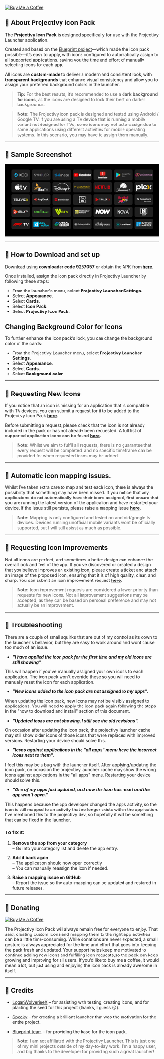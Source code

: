 [![Buy Me a Coffee](https://www.buymeacoffee.com/assets/img/custom_images/orange_img.png)](https://buymeacoffee.com/sicmundus)

## 🔴 About Projectivy Icon Pack

The **Projectivy Icon Pack** is designed specifically for use with the Projectivy Launcher application.  

Created and based on the [Blueprint project](https://github.com/jahirfiquitiva/Blueprint)—which made the icon pack possible—it’s easy to apply, with icons configured to automatically assign to all supported applications, saving you the time and effort of manually selecting icons for each app.

All icons are **custom-made** to deliver a modern and consistent look, with **transparent backgrounds** that enhance visual consistency and allow you to assign your preferred background colors in the launcher.  

> **Tip:** For the best results, it’s recommended to use a **dark background for icons**, as the icons are designed to look their best on darker backgrounds.

> **Note:** The Projectivy icon pack is designed and tested using Android / Google TV. If you are using a TV device that is running a mobile variant not designed for TVs, some icons may not auto-assign due to some applications using different activities for mobile operating systems. In this scenario, you may have to assign them manually.

---

## 🔴 Sample Screenshot

![Alt text](https://raw.githubusercontent.com/SicMundus86/ProjectivyIconPack/refs/heads/main/images/screenshot1.png)

---

## 🔴 How to Download and set up

Download using **downloader code 9257057** or obtain the APK from [**here**](https://github.com/SicMundus86/ProjectivyIconPack/releases/latest).

Once installed, assign the icon pack directly in Projectivy Launcher by following these steps:

- From the launcher's menu, select **Projectivy Launcher Settings**.  
- Select **Appearance**.  
- Select **Cards**.  
- Select **Icon Pack**.  
- Select **Projectivy Icon Pack**.  


## Changing Background Color for Icons

To further enhance the icon pack’s look, you can change the background color of the cards:

- From the Projectivy Launcher menu, select **Projectivy Launcher Settings**.  
- Select **Appearance**.  
- Select **Cards**.  
- Select **Background color**
---

## 🔴 Requesting New Icons

If you notice that an icon is missing for an application that is compatible with TV devices, you can submit a request for it to be added to the Projectivy Icon Pack [**here**](https://github.com/SicMundus86/ProjectivyIconPack/issues/new/choose).  

Before submitting a request, please check that the icon is not already included in the pack or has not already been requested. A full list of supported application icons can be found [**here**](https://github.com/SicMundus86/ProjectivyIconPack/blob/main/Icons/IconPackList.md).

> **Note:** Whilst we aim to fulfil all requests, there is no guarantee that every request will be completed, and no specific timeframe can be provided for when requested icons may be added.

---

## 🔴 Automatic icon mapping issues.

Whilst I’ve taken extra care to map and test each icon, there is always the possibility that something may have been missed. If you notice that any applications do not automatically have their icons assigned, first ensure that you are running the latest version of the application and have restarted your device. If the issue still persists, please raise a mapping issue [**here**](https://github.com/SicMundus86/ProjectivyIconPack/issues/new/choose).  

> **Note:** Mapping is only configured and tested on android/google tv devices. Devices running unofficial mobile variants wont be officially supported, but I will still asisst as much as possible.

---

## 🔴 Requesting Icon Improvements

Not all icons are perfect, and sometimes a better design can enhance the overall look and feel of the app. If you’ve discovered or created a design that you believe improves an existing icon, please create a ticket and attach an image of the proposed icon, ensuring that it is of high quality, clear, and sharp. You can submit an icon improvement request [**here**](https://github.com/SicMundus86/ProjectivyIconPack/issues/new/choose).  

> **Note:** Icon improvement requests are considered a lower priority than requests for new icons. Not all improvement suggestions may be accepted, as they can be based on personal preference and may not actually be an improvement.

---

## 🔴 Troubleshooting

There are a couple of small squirks that are out of my control as its down to the launcher's behavior, but they are easy to work around and wont cause too much of an issue.

- ***"I have applied the icon pack for the first time and my old icons are still showing".***

This will happen if you've manually assigned your own icons to each application. The icon pack won't override these so you will need to manually reset the icon for each application.
  
- ***"New icons added to the icon pack are not assigned to my apps".***
  
When updating the icon pack, new icons may not be visibly assigned to applications. You will need to apply the icon pack again following the steps in the "how to download and install" section of this document.

- ***"Updated icons are not showing. I still see the old revisions".***

On occasion after updating the icon pack, the projectivy launcher cache may still show older icons of those icons that were replaced with improved versions. Restarting your device should solve this.

- ***"Icons against applications in the "all apps" menu have the incorrect icons next to them".***   

I feel this may be a bug with the launcher itself. After applying/updating the icon pack, on occasion the projectivy launcher cache may show the wrong icons against applications in the "all apps" menu. Restarting your device should solve this.

- ***"One of my apps just updated, and now the icon has reset and the app won’t open."***

This happens because the app developer changed the apps  activity, so the icon is still mapped to an activity that no longer exists within the application. I've mentioned this to the projectivy dev, so hopefully it will be something that can be fixed in the launcher.

### To fix it:

1. **Remove the app from your category**  
   – Go into your category list and delete the app entry.  

2. **Add it back again**  
   – The application should now open correctly.  
   – You can manually reassign the icon if needed.  

3. **Raise a mapping issue on GitHub**  
   – Report the issue so the auto-mapping can be updated and restored in future releases.

---

## 🔴 Donating

[![Buy Me a Coffee](https://www.buymeacoffee.com/assets/img/custom_images/orange_img.png)](https://buymeacoffee.com/sicmundus)

The Projectivy Icon Pack will always remain free for everyone to enjoy. That said, creating custom icons and mapping them to the right app activities can be a little time-consuming. While donations are never expected, a small gesture is always appreciated for the time and effort that goes into keeping the pack fresh and updated.
Your support helps keep me motivated to continue adding new icons and fulfilling icon requests,so the pack can keep growing and improving for all users. If you’d like to buy me a coffee, it would mean a lot, but just using and enjoying the icon pack is already awesome in itself.

---

## 🔴 Credits

- [LoganWolverineX](https://github.com/LoganWolverineX) – for assisting with testing, creating icons, and for planting the seed for this project (thanks, I guess 😏).

- [Spocky](https://github.com/spocky) – for creating a brilliant launcher that was the motivation for the entire project.
  
- [Blueprint team](https://github.com/jahirfiquitiva/Blueprint) – for providing the base for the icon pack.  

> **Note:** I am not affiliated with the Projectivy Launcher. This is just one of my mini projects outside of my day-to-day work. I'm a happy user, and big thanks to the developer for providing such a great launcher!
